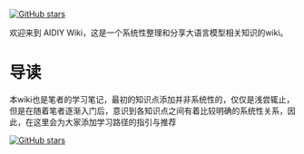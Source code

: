[![GitHub stars](https://img.shields.io/github/stars/InuyashaYang/JoinAI?style=social)](https://github.com/InuyashaYang/JoinAI)

欢迎来到 AIDIY Wiki，这是一个系统性整理和分享大语言模型相关知识的wiki。

# 导读

本wiki也是笔者的学习笔记，最初的知识点添加并非系统性的，仅仅是浅尝辄止，但是在随着笔者逐渐入门后，意识到各知识点之间有着比较明确的系统性关系，因此，在这里会为大家添加学习路径的指引与推荐


[![GitHub stars](https://img.shields.io/github/stars/InuyashaYang/JoinAI?style=social)](https://github.com/InuyashaYang/JoinAI)


<script src="https://giscus.app/client.js"
        data-repo="InuyashaYang/AIDIY"
        data-repo-id="R_kgDOM1VVTQ"
        data-category="Announcements"
        data-category-id="DIC_kwDOM1VVTc4Ckls_"
        data-mapping="pathname"
        data-strict="0"
        data-reactions-enabled="1"
        data-emit-metadata="0"
        data-input-position="bottom"
        data-theme="preferred_color_scheme"
        data-lang="zh-CN"
        crossorigin="anonymous"
        async>
</script>

